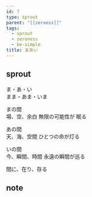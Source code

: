```yaml
---
id: 7
type: sprout
parent: "[[zeroess]]"
tags:
  - sprout
  - zeroness
  - be-simple
title: まあい
---
```

## sprout
ま・あ・い  
まま・あま・いま

まの間  
場、空、余白
無限の可能性が 眠る

あの間  
天、海、空間
ひとつの命が灯る

いの間  
今、瞬間、時間
永遠の瞬間が巡る

間に、在り、存る
## note

